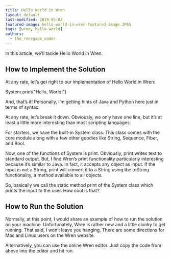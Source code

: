 ```yaml
---
title: Hello World in Wren
layout: default
last-modified: 2019-05-02
featured-image: hello-world-in-wren-featured-image.JPEG
tags: [wren, hello-world]
authors:
  - the_renegade_coder
---
```


In this article, we'll tackle Hello World in Wren.

## How to Implement the Solution

At any rate, let’s get right to our implementation of Hello 
World in Wren:

System.print("Hello, World!")

And, that’s it! Personally, I’m getting hints of Java and 
Python here just in terms of syntax.

At any rate, let’s break it down. Obviously, we only have 
one line, but it’s at least a little more interesting than 
most scripting languages.

For starters, we have the built-in System class. This class 
comes with the core module along with a few other goodies like 
String, Sequence, Fiber, and Bool.

Now, one of the functions of System is print. Obviously, print 
writes text to standard output. But, I find Wren’s print 
functionality particularly interesting because it’s similar to 
Java. In fact, it accepts any object as input. If the input is 
not a String, print will convert it to a String using the 
toString functionality, a method available to all objects.

So, basically we call the static method print of the System class 
which prints the input to the user. How cool is that?

## How to Run the Solution

Normally, at this point, I would share an example of how to run 
the solution on your machine. Unfortunately, Wren is rather new 
and a little clunky to get running. That said, I won’t leave you 
hanging, There are some directions for Mac and Linux users on the 
Wren website.

Alternatively, you can use the online Wren editor. Just copy the 
code from above into the editor and hit run.
